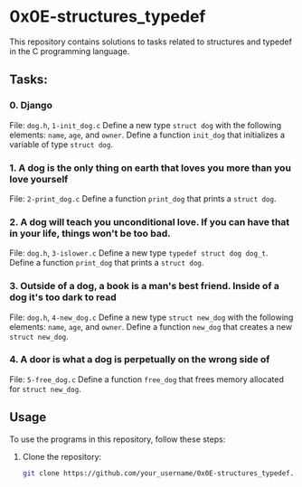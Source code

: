 # 0x0E-structures_typedef

This repository contains solutions to tasks related to structures and typedef in the C programming language.

## Tasks:

### 0. Django
File: `dog.h`, `1-init_dog.c`
Define a new type `struct dog` with the following elements: `name`, `age`, and `owner`. Define a function `init_dog` that initializes a variable of type `struct dog`.

### 1. A dog is the only thing on earth that loves you more than you love yourself
File: `2-print_dog.c`
Define a function `print_dog` that prints a `struct dog`.

### 2. A dog will teach you unconditional love. If you can have that in your life, things won't be too bad.
File: `dog.h`, `3-islower.c`
Define a new type `typedef struct dog dog_t`. Define a function `print_dog` that prints a `struct dog`.

### 3. Outside of a dog, a book is a man's best friend. Inside of a dog it's too dark to read
File: `dog.h`, `4-new_dog.c`
Define a new type `struct new_dog` with the following elements: `name`, `age`, and `owner`. Define a function `new_dog` that creates a new `struct new_dog`.

### 4. A door is what a dog is perpetually on the wrong side of
File: `5-free_dog.c`
Define a function `free_dog` that frees memory allocated for `struct new_dog`.

## Usage
To use the programs in this repository, follow these steps:

1. Clone the repository:
   ```bash
   git clone https://github.com/your_username/0x0E-structures_typedef.git


